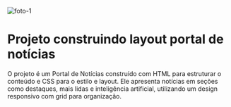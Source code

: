 ![foto-1](https://github.com/user-attachments/assets/61946ce5-ee4b-42e1-8684-80c0b0609e73)

# Projeto construindo layout portal de notícias

O projeto é um Portal de Notícias construído com HTML para estruturar o conteúdo e CSS para o estilo e layout. Ele apresenta notícias em seções como destaques, mais lidas e inteligência artificial, utilizando um design responsivo com grid para organização.
